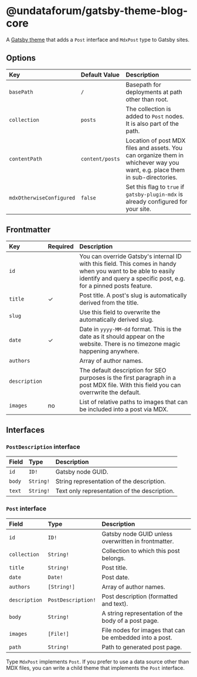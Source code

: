 # @undataforum/gatsby-theme-blog-core

A [Gatsby theme](https://www.gatsbyjs.org/docs/themes/) that adds a `Post`
interface and `MdxPost` type to Gatsby sites.

## Options

| Key                      | Default Value   | Description                                                                                                                 |
| :----------------------- | :-------------- | :-------------------------------------------------------------------------------------------------------------------------- |
| `basePath`               | `/`             | Basepath for deployments at path other than root.                                                                           |
| `collection`             | `posts`         | The collection is added to `Post` nodes. It is also part of the path.                                                       |
| `contentPath`            | `content/posts` | Location of post MDX files and assets. You can organize them in whichever way you want, e.g. place them in sub-directories. |
| `mdxOtherwiseConfigured` | `false`         | Set this flag to `true` if `gatsby-plugin-mdx` is already configured for your site.                                         |

## Frontmatter

| Key           | Required | Description                                                                                                                                                                        |
| :------------ | :------- | :--------------------------------------------------------------------------------------------------------------------------------------------------------------------------------- |
| `id`          |          | You can override Gatsby's internal ID with this field. This comes in handy when you want to be able to easily identify and query a specific post, e.g. for a pinned posts feature. |
| `title`       | ✓        | Post title. A post's slug is automatically derived from the title.                                                                                                                 |
| `slug`        |          | Use this field to overwrite the automatically derived slug.                                                                                                                        |
| `date`        | ✓        | Date in `yyyy-MM-dd` format. This is the date as it should appear on the website. There is no timezone magic happening anywhere.                                                   |
| `authors`     |          | Array of author names.                                                                                                                                                             |
| `description` |          | The default description for SEO purposes is the first paragraph in a post MDX file. With this field you can overrwrite the default.                                                |
| `images`      | no       | List of relative paths to images that can be included into a post via MDX.                                                                                                         |

## Interfaces

### `PostDescription` interface

| Field  | Type      | Description                                  |
| :----- | :-------- | :------------------------------------------- |
| `id`   | `ID!`     | Gatsby node GUID.                            |
| `body` | `String!` | String representation of the description.    |
| `text` | `String!` | Text only representation of the description. |

### `Post` interface

| Field         | Type               | Description                                             |
| :------------ | :----------------- | :------------------------------------------------------ |
| `id`          | `ID!`              | Gatsby node GUID unless overwritten in frontmatter.     |
| `collection`  | `String!`          | Collection to which this post belongs.                  |
| `title`       | `String!`          | Post title.                                             |
| `date`        | `Date!`            | Post date.                                              |
| `authors`     | `[String!]`        | Array of author names.                                  |
| `description` | `PostDescription!` | Post description (formatted and text).                  |
| `body`        | `String!`          | A string representation of the body of a post page.     |
| `images`      | `[File!]`          | File nodes for images that can be embedded into a post. |
| `path`        | `String!`          | Path to generated post page.                            |

Type `MdxPost` implements `Post`. If you prefer to use a data source other than
MDX files, you can write a child theme that implements the `Post` interface.
